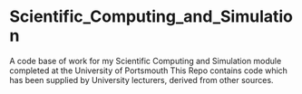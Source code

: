# Scientific_Computing_and_Simulation
A code base of work for my Scientific Computing and Simulation module completed at the University of Portsmouth
This Repo contains code which has been supplied by University lecturers, derived from other sources. 